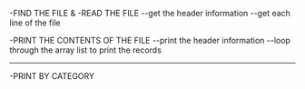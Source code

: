 -FIND THE FILE
&
-READ THE FILE
--get the header information
--get each line of the file

-PRINT THE CONTENTS OF THE FILE
--print the header information
--loop through the array list to print the records

---
-PRINT BY CATEGORY
